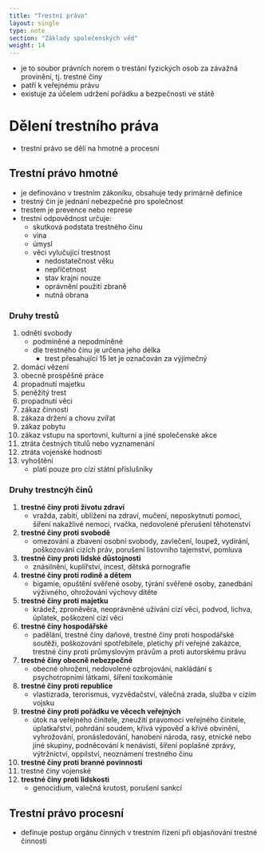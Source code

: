 ```yaml
---
title: "Trestní právo"
layout: single
type: note
section: "Základy společenských věd"
weight: 14
---
```

- je to soubor právních norem o trestání fyzických osob za závažná provinění, tj. trestné činy
- patří k veřejnému právu
- existuje za účelem udržení pořádku a bezpečnosti ve státě
# Dělení trestního práva
- trestní právo se dělí na hmotné a procesní
## Trestní právo hmotné
- je definováno v trestním zákoníku, obsahuje tedy primárně definice
- trestný čin je jednání nebezpečné pro společnost
- trestem je prevence nebo represe
- trestní odpovědnost určuje:
    - skutková podstata trestného činu
    - vina
    - úmysl
    - věci vylučující trestnost
        - nedostatečnost věku
        - nepříčetnost
        - stav krajní nouze
        - oprávnění použití zbraně
        - nutná obrana
### Druhy trestů
1. odnětí svobody 
    - podmíněné a nepodmíněné
    - dle trestného činu je určena jeho délka
        - trest přesahující 15 let je označován za výjimečný
2. domácí vězení
3. obecně prospěšné práce
4. propadnutí majetku
5. peněžitý trest
6. propadnutí věci
7. zákaz činnosti
8. zákaza držení a chovu zvířat
8. zákaz pobytu
9. zákaz vstupu na sportovní, kulturní a jiné společenské akce
10. ztráta čestných titulů nebo vyznamenání
11. ztráta vojenské hodnosti
12. vyhoštění
    - platí pouze pro cízí státní příslušníky
### Druhy trestncýh činů
1. **trestné činy proti životu zdraví**
    - vražda, zabití, ublížení na zdraví, mučení, neposkytnutí pomoci, šíření nakažlivé nemoci, rvačka, nedovolené přerušení těhotenství
2. **trestné činy proti svobodě**
    - omezování a zbavení osobní svobody, zavlečení, loupež, vydírání, poškozování cizích práv, porušení listovního tajemství, pomluva
3. **trestné činy proti lidské důstojnosti**
    - znásilnění, kuplířství, incest, dětská pornografie
4. **trestné činy proti rodině a dětem**
    - bigamie, opuštění svěřené osoby, týrání svěřené osoby, zanedbání výživného, ohrožování výchovy dítěte
5. **trestné činy proti majetku**
    - krádež, zproněvěra, neoprávněné užívání cizí věci, podvod, lichva, úplatek, poškození cízí věci
6. **trestné činy hospodářské**
    - padělání, trestné činy daňové, trestné činy proti hospodářské soutěži, poškozování spotřebitele, pletichy při veřejné zakázce, trestné činy proti průmyslovým právům a proti autorskému právu
7. **trestné činy obecně nebezpečné**
    - obecné ohrožení, nedovolené ozbrojování, nakládání s psychotropními látkami, šíření toxikománie
8. **trestné činy proti republice**
    - vlastizrada, terorismus, vyzvědačství, válečná zrada, služba v cizím vojsku
9. **trestné činy proti pořádku ve věcech veřejných** 
    - útok na veřejného činitele, zneužití pravomoci veřejného činitele, úplatkařství, pohrdání soudem, křívá výpověď a křivé obvinění, vyhrožování, pronásledování, hanobení národa, rasy, etnické nebo jiné skupiny, podněcování k nenávisti, šíření poplašné zprávy, výtržnictví, oppilství, neoznámení trestného činu
10. **trestné činy proti branné povinnosti**
11. trestné činy vojenské
12. **trestné činy proti lidskosti**
    - genocidium, valečná krutost, porušení sankcí
## Trestní právo procesní
- definuje postup orgánu činných v trestním řízení při objasňování trestné činnosti